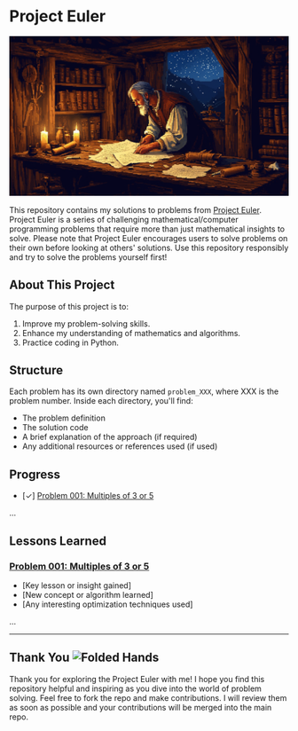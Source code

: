 # Project Euler

<div align="center">
  <img src="project_euler.png" alt="drawing" width="600"/>
</div>

This repository contains my solutions to problems from [Project Euler](https://projecteuler.net/). Project Euler is a series of challenging mathematical/computer programming problems that require more than just mathematical insights to solve. Please note that Project Euler encourages users to solve problems on their own before looking at others' solutions. Use this repository responsibly and try to solve the problems yourself first!  

## About This Project  

The purpose of this project is to:  
1. Improve my problem-solving skills.
2. Enhance my understanding of mathematics and algorithms.
3. Practice coding in Python.  

## Structure  

Each problem has its own directory named `problem_XXX`, where XXX is the problem number. Inside each directory, you'll find:  

- The problem definition 
- The solution code  
- A brief explanation of the approach (if required)  
- Any additional resources or references used (if used)

## Progress  

- [✓] [Problem 001: Multiples of 3 or 5](problem-001-multiples-of-3-or-5)

...  

## Lessons Learned  

### [Problem 001: Multiples of 3 or 5](problem_001)
- [Key lesson or insight gained]  
- [New concept or algorithm learned]  
- [Any interesting optimization techniques used]  

...  

---

## Thank You <img src="https://raw.githubusercontent.com/Tarikul-Islam-Anik/Animated-Fluent-Emojis/master/Emojis/Hand%20gestures/Folded%20Hands.png" alt="Folded Hands" width="20" height="20" />

Thank you for exploring the Project Euler with me! I hope you find this repository helpful and inspiring as you dive into the world of problem solving. Feel free to fork the repo and make contributions. I will review them as soon as possible and your contributions will be merged into the main repo.
